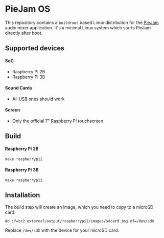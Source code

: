 # PieJam OS
This repository contains a `buildroot` based Linux distribution for
the [PieJam](https://github.com/nooploop/piejam) audio mixer application.
It's a minimal Linux system which starts PieJam directly after boot.

## Supported devices

#### SoC
* Raspberry Pi 2B
* Raspberry Pi 3B

#### Sound Cards
* All USB ones should work

#### Screen
* Only the official 7" Raspberry Pi touchscreen

## Build

#### Raspberry Pi 2B
```
make raspberrypi2
```

#### Raspberry Pi 3B
```
make raspberrypi3
```

## Installation
The build step will create an image, which you need to copy to a microSD card:
```
dd if=br2_external/output/raspberrypi2/images/sdcard.img of=/dev/sdX
```
Replace `/dev/sdX` with the device for your microSD card.